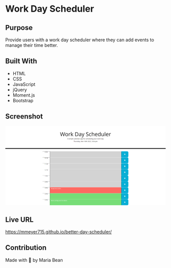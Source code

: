 # Work Day Scheduler

## Purpose
Provide users with a work day scheduler where they can add events to manage their time better.

## Built With
* HTML
* CSS
* JavaScript
* jQuery
* Moment.js
* Bootstrap

## Screenshot
![screenshot of work day scheduler](./screenshot%20scheduler.png)

## Live URL
https://mmeyer715.github.io/better-day-scheduler/

## Contribution
Made with 💖 by Maria Bean

